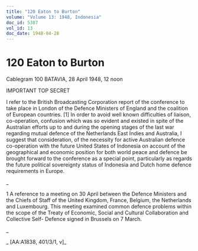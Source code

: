 ```yaml
---
title: "120 Eaton to Burton"
volume: "Volume 13: 1948, Indonesia"
doc_id: 5387
vol_id: 13
doc_date: 1948-04-28
---
```


# 120 Eaton to Burton

Cablegram 100 BATAVIA, 28 April 1948, 12 noon

IMPORTANT TOP SECRET

I refer to the British Broadcasting Corporation report of the conference to take place in London of the Defence Ministers of England and the coalition of European countries. [1] In order to avoid well known difficulties of liaison, co-operation, confusion which was so evident and existed in spite of the Australian efforts up to and during the opening stages of the last war regarding mutual defence of the Netherlands East Indies and Australia, I suggest that consideration, of the necessity for active Australian defence co-operation with the future United States of Indonesia on account of the geographical and economic position for both world peace and defence be brought forward to the conference as a special point, particularly as regards the future political sovereignty status of Indonesia and Dutch home defence requirements in Europe.

_

1 A reference to a meeting on 30 April between the Defence Ministers and the Chiefs of Staff of the United Kingdom, France, Belgium, the Netherlands and Luxembourg. This meeting examined common defence problems within the scope of the Treaty of Economic, Social and Cultural Collaboration and Collective Self- Defence signed in Brussels on 7 March.

_

_ [AA:A1838, 401/3/1, v]_
